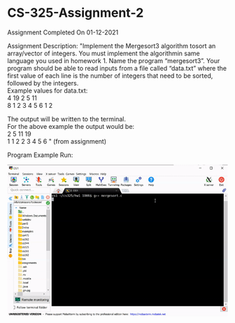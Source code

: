 # CS-325-Assignment-2
Assignment Completed On 01-12-2021

Assignment Description: "Implement the Mergesort3 algorithm tosort an array/vector of integers. You must implement the algorithmin same language you used in homework 1. Name the program “mergesort3”. Your program should be able to read inputs from a file called “data.txt” where the first value of each line is the number of integers that need to be sorted, followed by the integers.  
Example values for data.txt:  
4 19 2 5 11  
8 1 2 3 4 5 6 1 2  
  
The output will be written to the terminal.  
For the above example the output would be:  
2 5 11 19  
1 1 2 2 3 4 5 6 " (from assignment)  

Program Example Run:

![Program Example Run](https://github.com/ConnerFosterCS/CS-325-Assignment-1/blob/main/Example%20Run.gif)
